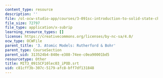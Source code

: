 ```yaml
---
content_type: resource
description: ''
file: /ol-ocw-studio-app/courses/3-091sc-introduction-to-solid-state-chemistry-fall-2010/c81cff3b307c5179afc8bff7df131848_MIT3_091SCF10lec03_iPOD.vtt
file_size: 72797
file_type: application/x-subrip
learning_resource_types: []
license: https://creativecommons.org/licenses/by-nc-sa/4.0/
ocw_type: OCWFile
parent_title: '3. Atomic Models: Rutherford & Bohr'
parent_type: CourseSection
parent_uid: 313524b4-840e-e388-74ee-c0ea90001bd5
resourcetype: Other
title: MIT3_091SCF10lec03_iPOD.srt
uid: c81cff3b-307c-5179-afc8-bff7df131848
---
```

